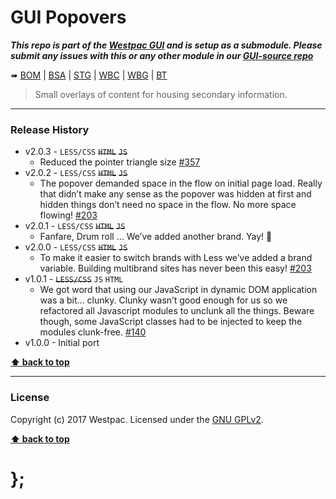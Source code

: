 GUI Popovers
============

***This repo is part of the [Westpac GUI](http://gel.westpacgroup.com.au/GUI/) and is setup as a submodule. Please submit any issues with this or any other
module in our [GUI-source repo](https://github.com/WestpacCXTeam/GUI-source/issues)***

➠
[BOM](http://westpaccxteam.github.io/GUI-popovers/tests/BOM/) |
[BSA](http://westpaccxteam.github.io/GUI-popovers/tests/BSA/) |
[STG](http://westpaccxteam.github.io/GUI-popovers/tests/STG/) |
[WBC](http://westpaccxteam.github.io/GUI-popovers/tests/WBC/) |
[WBG](http://westpaccxteam.github.io/GUI-popovers/tests/WBG/) |
[BT](http://westpaccxteam.github.io/xxx/tests/BT/)

> Small overlays of content for housing secondary information.

----------------------------------------------------------------------------------------------------------------------------------------------------------------


### Release History

* v2.0.3 - `LESS/CSS` ~~`HTML`~~ ~~`JS`~~
	* Reduced the pointer triangle size
		[#357](https://github.com/WestpacCXTeam/GUI-source/issues/357)
* v2.0.2 - `LESS/CSS` ~~`HTML`~~ ~~`JS`~~
	* The popover demanded space in the flow on initial page load. Really that didn’t make any sense as the popover was hidden at first and hidden things don’t
		need no space in the flow. No more space flowing!
		[#203](https://github.com/WestpacCXTeam/GUI-source/issues/203)
* v2.0.1 - `LESS/CSS` ~~`HTML`~~ ~~`JS`~~
	* Fanfare, Drum roll … We’ve added another brand. Yay! :clap:
* v2.0.0 - `LESS/CSS` ~~`HTML`~~ ~~`JS`~~
	* To make it easier to switch brands with Less we’ve added a brand variable. Building multibrand sites has never been this easy!
		[#203](https://github.com/WestpacCXTeam/GUI-source/issues/203)
* v1.0.1 - ~~`LESS/CSS`~~ `JS` `HTML`
	* We got word that using our JavaScript in dynamic DOM application was a bit... clunky. Clunky wasn’t good enough for us so we refactored all Javascript
		modules to unclunk all the things. Beware though, some JavaScript classes had to be injected to keep the modules clunk-free.
		[#140](https://github.com/WestpacCXTeam/GUI-source/issues/140)
* v1.0.0 - Initial port

**[⬆ back to top](#content)**


----------------------------------------------------------------------------------------------------------------------------------------------------------------


### License

Copyright (c) 2017 Westpac. Licensed under the [GNU GPLv2](https://raw.githubusercontent.com/WestpacCXTeam/GUI-popovers/master/LICENSE).

**[⬆ back to top](#content)**

# };